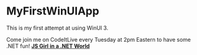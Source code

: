 # MyFirstWinUIApp
This is my first attempt at using WinUI 3.

Come join me on CodeItLive every Tuesday at 2pm Eastern to have some .NET fun! 
**[JS Girl in a .NET World](https://www.twitch.tv/codeitlive)**
